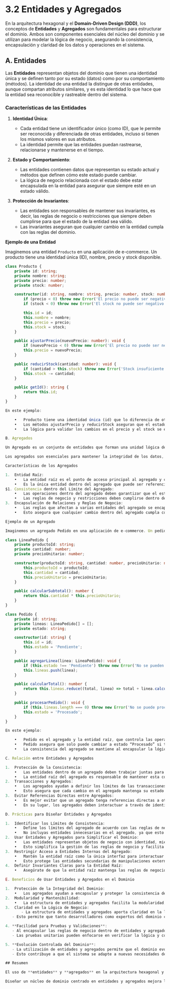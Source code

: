 # 3.2 Entidades y Agregados

En la arquitectura hexagonal y el **Domain-Driven Design (DDD)**, los conceptos de **Entidades** y **Agregados** son fundamentales para estructurar el dominio. Ambos son componentes esenciales del núcleo del dominio y se utilizan para modelar la lógica de negocio, asegurando la consistencia, encapsulación y claridad de los datos y operaciones en el sistema.

## A. Entidades

Las **Entidades** representan objetos del dominio que tienen una identidad única y se definen tanto por su estado (datos) como por su comportamiento (métodos). La identidad de una entidad la distingue de otras entidades, aunque compartan atributos similares, y es esta identidad lo que hace que la entidad sea reconocible y rastreable dentro del sistema.

### Características de las Entidades

1. **Identidad Única**:
   - Cada entidad tiene un identificador único (como ID), que le permite ser reconocida y diferenciada de otras entidades, incluso si tienen los mismos valores en sus atributos.
   - La identidad permite que las entidades puedan rastrearse, relacionarse y mantenerse en el tiempo.

2. **Estado y Comportamiento**:
   - Las entidades contienen datos que representan su estado actual y métodos que definen cómo este estado puede cambiar.
   - La lógica de negocio relacionada con el estado debe estar encapsulada en la entidad para asegurar que siempre esté en un estado válido.

3. **Protección de Invariantes**:
   - Las entidades son responsables de mantener sus invariantes, es decir, las reglas de negocio o restricciones que siempre deben cumplirse para que el estado de la entidad sea válido.
   - Las invariantes aseguran que cualquier cambio en la entidad cumpla con las reglas del dominio.

**Ejemplo de una Entidad**

Imaginemos una entidad `Producto` en una aplicación de e-commerce. Un producto tiene una identidad única (ID), nombre, precio y stock disponible.

```typescript
class Producto {
    private id: string;
    private nombre: string;
    private precio: number;
    private stock: number;

    constructor(id: string, nombre: string, precio: number, stock: number) {
        if (precio < 0) throw new Error('El precio no puede ser negativo');
        if (stock < 0) throw new Error('El stock no puede ser negativo');

        this.id = id;
        this.nombre = nombre;
        this.precio = precio;
        this.stock = stock;
    }

    public ajustarPrecio(nuevoPrecio: number): void {
        if (nuevoPrecio < 0) throw new Error('El precio no puede ser negativo');
        this.precio = nuevoPrecio;
    }

    public reducirStock(cantidad: number): void {
        if (cantidad > this.stock) throw new Error('Stock insuficiente');
        this.stock -= cantidad;
    }

    public getId(): string {
        return this.id;
    }
}

En este ejemplo:

	•	Producto tiene una identidad única (id) que lo diferencia de otros productos.
	•	Los métodos ajustarPrecio y reducirStock aseguran que el estado de Producto sea válido, protegiendo las invariantes (precio no negativo, stock adecuado).
	•	La lógica para validar los cambios en el precio y el stock se encapsula en la entidad, asegurando que el estado siempre sea consistente.

B. Agregados

Un Agregado es un conjunto de entidades que forman una unidad lógica de negocio y de consistencia. Los agregados agrupan entidades relacionadas bajo una entidad raíz que controla el acceso a otras entidades del agregado y garantiza la coherencia de su estado.

Los agregados son esenciales para mantener la integridad de los datos, ya que definen límites de consistencia dentro del dominio. La entidad raíz del agregado es la única responsable de gestionar su estado interno y de asegurar que todas las entidades dentro del agregado cumplan con las reglas de negocio.

Características de los Agregados

1.	Entidad Raíz:
	•	La entidad raíz es el punto de acceso principal al agregado y controla todas las interacciones y cambios en las entidades internas del agregado.
	•	Es la única entidad dentro del agregado que puede ser referenciada directamente desde el exterior, protegiendo la consistencia de las entidades secundarias.
$1.	Consistencia dentro del Límite del Agregado:
	•	Las operaciones dentro del agregado deben garantizar que el estado de todas las entidades internas sea consistente.
	•	Las reglas de negocio y restricciones deben cumplirse dentro del límite del agregado antes de permitir cualquier cambio de estado.
3.	Encapsulación de Relaciones y Reglas de Negocio:
	•	Las reglas que afectan a varias entidades del agregado se encapsulan dentro de la entidad raíz, evitando que el exterior las manipule directamente.
	•	Esto asegura que cualquier cambio dentro del agregado cumpla con las reglas de negocio.

Ejemplo de un Agregado

Imaginemos un agregado Pedido en una aplicación de e-commerce. Un pedido tiene una entidad raíz (Pedido) y entidades secundarias LineaPedido. Pedido controla el estado general del pedido y asegura que todas las LineaPedido estén consistentes con el estado del pedido.

class LineaPedido {
    private productoId: string;
    private cantidad: number;
    private precioUnitario: number;

    constructor(productoId: string, cantidad: number, precioUnitario: number) {
        this.productoId = productoId;
        this.cantidad = cantidad;
        this.precioUnitario = precioUnitario;
    }

    public calcularSubtotal(): number {
        return this.cantidad * this.precioUnitario;
    }
}

class Pedido {
    private id: string;
    private lineas: LineaPedido[] = [];
    private estado: string;

    constructor(id: string) {
        this.id = id;
        this.estado = 'Pendiente';
    }

    public agregarLinea(linea: LineaPedido): void {
        if (this.estado !== 'Pendiente') throw new Error('No se pueden agregar líneas a un pedido en proceso');
        this.lineas.push(linea);
    }

    public calcularTotal(): number {
        return this.lineas.reduce((total, linea) => total + linea.calcularSubtotal(), 0);
    }

    public procesarPedido(): void {
        if (this.lineas.length === 0) throw new Error('No se puede procesar un pedido sin líneas');
        this.estado = 'Procesado';
    }
}

En este ejemplo:

	•	Pedido es el agregado y la entidad raíz, que controla las operaciones sobre LineaPedido.
	•	Pedido asegura que solo puede cambiar a estado “Procesado” si tiene al menos una línea de pedido.
	•	La consistencia del agregado se mantiene al encapsular la lógica en la entidad raíz, evitando que LineaPedido sea modificada directamente desde fuera del agregado.

C. Relación entre Entidades y Agregados

1.	Protección de la Consistencia:
	•	Las entidades dentro de un agregado deben trabajar juntas para cumplir las reglas de negocio.
	•	La entidad raíz del agregado es responsable de mantener esta consistencia, limitando el acceso a las entidades internas.
2.	Transacciones y Agregados:
	•	Los agregados ayudan a definir los límites de las transacciones en el dominio. Una transacción debería abarcar un solo agregado para mantener la consistencia y simplicidad.
	•	Esto asegura que cada cambio en el agregado mantenga su estado consistente, evitando transacciones complicadas entre múltiples agregados.
3.	Evitar Referencias Directas entre Agregados:
	•	Es mejor evitar que un agregado tenga referencias directas a otro, ya que esto puede introducir dependencias y complicar la consistencia.
	•	En su lugar, los agregados deben interactuar a través de identificadores u otros mecanismos de comunicación, como eventos de dominio.

D. Prácticas para Diseñar Entidades y Agregados

1.	Identificar los Límites de Consistencia:
	•	Define los límites del agregado de acuerdo con las reglas de negocio, agrupando solo las entidades que deben estar consistentes entre sí.
	•	No incluyas entidades innecesarias en el agregado, ya que esto puede hacer que el agregado sea más difícil de manejar.
2.	Usar Entidades y Agregados para Simplificar el Dominio:
	•	Las entidades representan objetos de negocio con identidad, mientras que los agregados agrupan entidades que deben ser gestionadas como una unidad.
	•	Esto simplifica la gestión de las reglas de negocio y facilita el mantenimiento del código.
3.	Restringir Acceso a Entidades Internas del Agregado:
	•	Mantén la entidad raíz como la única interfaz para interactuar con el agregado.
	•	Esto protege las entidades secundarias de manipulaciones externas, asegurando que todas las operaciones se realicen a través de la entidad raíz.
4.	Definir Invariantes Claras para la Entidad Raíz:
	•	Asegúrate de que la entidad raíz mantenga las reglas de negocio y validaciones necesarias para proteger la consistencia del agregado.

E. Beneficios de Usar Entidades y Agregados en el Dominio

1.	Protección de la Integridad del Dominio:
	•	Los agregados ayudan a encapsular y proteger la consistencia de las reglas de negocio en el dominio, garantizando que todos los cambios se validen correctamente.
2.	Modularidad y Mantenibilidad:
	•	La estructura de entidades y agregados facilita la modularidad, lo que simplifica el mantenimiento y la extensibilidad del sistema.
3.	Claridad en la Lógica de Negocio:
       - La estructura de entidades y agregados aporta claridad en la lógica de negocio, ya que organiza y encapsula las reglas de negocio dentro de unidades lógicas bien definidas.
   - Esto permite que tanto desarrolladores como expertos del dominio comprendan mejor el sistema, facilitando la colaboración y el alineamiento con los requisitos del negocio.

4. **Facilidad para Pruebas y Validaciones**:
   - Al encapsular las reglas de negocio dentro de entidades y agregados, es más sencillo probar y validar el comportamiento del sistema.
   - Las pruebas unitarias pueden enfocarse en verificar la lógica y consistencia dentro de cada agregado, asegurando que las invariantes se mantengan en todo momento.

5. **Evolución Controlada del Dominio**:
   - La utilización de entidades y agregados permite que el dominio evolucione de manera controlada, ya que cualquier cambio en las reglas de negocio se encapsula dentro de los agregados sin afectar el resto de la aplicación.
   - Esto contribuye a que el sistema se adapte a nuevas necesidades del negocio sin comprometer la consistencia del núcleo de la aplicación.

## Resumen

El uso de **entidades** y **agregados** en la arquitectura hexagonal y el DDD permite modelar un dominio coherente, seguro y fácil de mantener. Las entidades gestionan su propio estado y garantizan la validez de los datos, mientras que los agregados aseguran la consistencia al agrupar entidades que deben trabajar como una unidad lógica.

Diseñar un núcleo de dominio centrado en entidades y agregados mejora la claridad de la lógica de negocio, facilita el mantenimiento y asegura que la aplicación sea adaptable a futuros cambios. Esta estructura fortalece la integridad del sistema y permite un desarrollo alineado con los objetivos del negocio.ƒ